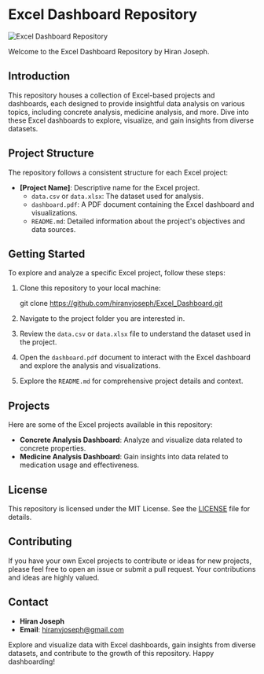 # Excel Dashboard Repository

![Excel Dashboard Repository](https://static1.howtogeekimages.com/wordpress/wp-content/uploads/2021/04/microsoft-excel-logo.jpg?q=50&fit=contain&w=1140&h=&dpr=1.5)

Welcome to the Excel Dashboard Repository by Hiran Joseph.

## Introduction
This repository houses a collection of Excel-based projects and dashboards, each designed to provide insightful data analysis on various topics, including concrete analysis, medicine analysis, and more. Dive into these Excel dashboards to explore, visualize, and gain insights from diverse datasets.

## Project Structure
The repository follows a consistent structure for each Excel project:

- **[Project Name]**: Descriptive name for the Excel project.
  - `data.csv` or `data.xlsx`: The dataset used for analysis.
  - `dashboard.pdf`: A PDF document containing the Excel dashboard and visualizations.
  - `README.md`: Detailed information about the project's objectives and data sources.

## Getting Started
To explore and analyze a specific Excel project, follow these steps:

1. Clone this repository to your local machine:

   git clone https://github.com/hiranvjoseph/Excel_Dashboard.git
  
2. Navigate to the project folder you are interested in.

3. Review the `data.csv` or `data.xlsx` file to understand the dataset used in the project.

4. Open the `dashboard.pdf` document to interact with the Excel dashboard and explore the analysis and visualizations.

5. Explore the `README.md` for comprehensive project details and context.

## Projects
Here are some of the Excel projects available in this repository:

- **Concrete Analysis Dashboard**: Analyze and visualize data related to concrete properties.
- **Medicine Analysis Dashboard**: Gain insights into data related to medication usage and effectiveness.

## License
This repository is licensed under the MIT License. See the [LICENSE](LICENSE) file for details.

## Contributing
If you have your own Excel projects to contribute or ideas for new projects, please feel free to open an issue or submit a pull request. Your contributions and ideas are highly valued.

## Contact
- **Hiran Joseph**
- **Email**: [hiranvjoseph@gmail.com](mailto:hiranvjoseph@gmail.com)

Explore and visualize data with Excel dashboards, gain insights from diverse datasets, and contribute to the growth of this repository. Happy dashboarding!
